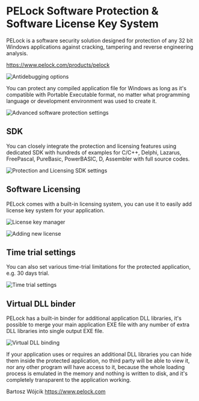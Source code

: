 # PELock Software Protection & Software License Key System

PELock is a software security solution designed for protection
of any 32 bit Windows applications against cracking, tampering
and reverse engineering analysis.

https://www.pelock.com/products/pelock

![Antidebugging options](https://www.pelock.com/img/en/products/pelock/options/protection/pelock-options-protection-settings.png)

You can protect any compiled application file for Windows as
long as it's compatible with Portable Executable format, no
matter what programming language or development environment
was used to create it.

![Advanced software protection settings](https://www.pelock.com/img/en/products/pelock/options/protection/pelock-options-protection-advanced-protection-settings.png)

## SDK

You can closely integrate the protection and licensing features
using dedicated SDK with hundreds of examples for C/C++, Delphi,
Lazarus, FreePascal, PureBasic, PowerBASIC, D, Assembler with
full source codes.

![Protection and Licensing SDK settings](https://www.pelock.com/img/en/products/pelock/options/protection/pelock-options-protection-sdk-system.png)

## Software Licensing

PELock comes with a built-in licensing system, you can use it
to easily add license key system for your application.

![License key manager](https://www.pelock.com/img/en/products/pelock/project/pelock-project.png)

![Adding new license](https://www.pelock.com/img/en/products/pelock/project/pelock-project-add-new-user.png)

## Time trial settings

You can also set various time-trial limitations for the
protected application, e.g. 30 days trial.

![Time trial settings](https://www.pelock.com/img/en/products/pelock/options/project/pelock-options-project-settings-time-trial-settings.png)

## Virtual DLL binder

PELock has a built-in binder for additional application DLL libraries, it's possible to merge your main application EXE file with any number of extra DLL libraries into single output EXE file.

![Virtual DLL binding](https://www.pelock.com/img/en/products/pelock/virtual-dll-libraries/pelock-virtual-dll-binder.png)

If your application uses or requires an additional DLL libraries you can hide them inside the protected application, no third party will be able to view it, nor any other program will have access to it, because the whole loading process is emulated in the memory and nothing is written to disk, and it's completely transparent to the application working.

Bartosz Wójcik
https://www.pelock.com
